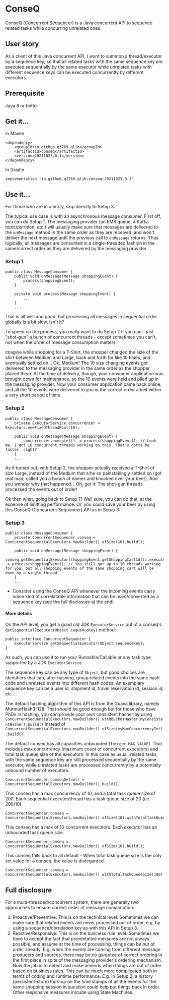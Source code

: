 # ConseQ

ConseQ (Concurrent Sequencer) is a Java concurrent API to sequence related tasks while concurring unrelated ones.

## User story
As a client of this Java concurrent API, I want to summon a thread/executor by a sequence key, so that all related tasks with the same sequence key are executed sequentially by the same executor while unrelated tasks with different sequence keys can be executed concurrently by different executors.

## Prerequisite
Java 8 or better

## Get it...
In Maven
```
<dependency>
    <groupId>io.github.q3769.qlib</groupId>
    <artifactId>conseq</artifactId>
    <version>20211023.0.1</version>
</dependency>
```
In Gradle
```
implementation 'io.github.q3769.qlib:conseq:20211023.0.1'
```

## Use it...
For those who are in a hurry, skip directly to Setup 3.

The typical use case is with an asynchronous message consumer. First off, you can do Setup 1. The messaging provider (an EMS queue, a Kafka topic/partition, etc.) will usually make sure that messages are delivered to the `onMessage` method in the same order as they are received, and won't deliver the next message until the previous call to `onMessage` returns. Thus logically, all messages are consumed in a single-threaded fashion in the same/correct order as they are delivered by the messaging provider. 

### Setup 1
```
public class MessageConsumer {
    public void onMessage(Message shoppingEvent) {
        process(shoppingEvent);
    }

    private void process(Message shoppingEvent) {
        ...
    }
    ...
```

That is all well and good, but processing all messages in sequential order globally is a bit slow, isn't it?

To speed up the process, you really want to do Setup 2 if you can - just "shot-gun" a bunch of concurrent threads - except sometimes you can't, not when the order of message consumption matters:

Imagine while shopping for a T-Shirt, the shopper changed the size of the shirt between Medium and Large, back and forth for like 10 times, and eventually settled on... Ok, Medium! The 10 size changing events got delivered to the messaging provider in the same order as the shopper placed them. At the time of delivery, though, your consumer application was brought down for maintenance, so the 10 events were held and piled up in the messaging provider. Now your consumer application came back online, and all the 10 events were delivered to you in the correct order albeit within a very short period of time. 

### Setup 2
```
public class MessageConsumer {
    private ExecutorService concurrencer = Executors.newFixedThreadPool(10);
    
    public void onMessage(Message shoppingEvent) {
        concurrencer.execute(() -> process(shoppingEvent)); // Look ma, I got 10 concurrent threads working on this. That's gotta be faster, right?
    }    
    ...
```
As it turned out, with Setup 2, the shopper actually received a T-Shirt of size Large, instead of the Medium that s/he so painstakingly settled on (got real mad; called you a bunch of names and knocked over your beer). And you wonder why that happened... Oh, got it: The shot-gun threads processed the events out of order!

Ok then what, going back to Setup 1? Well sure, you can do that, at the expense of limitting performance. Or, you could save your beer by using this ConseQ (Concurrent Sequencer) API as in Setup 3:

### Setup 3
```
public class MessageConsumer {
    private ConcurrentSequencer conseq = ConcurrentSequentialExecutors.newBuilder().ofSize(10).build();
    
    public void onMessage(Message shoppingEvent) {
        conseq.getSequentialExecutor(shoppingEvent.getShoppingCartId()).execute(() -> process(shoppingEvent)); // You still got up to 10 threads working for you, but all shopping events of the same shopping cart will be done by a single thread
    }
    ...
```
  
- Consider using the ConseQ API whenever the incoming events carry some kind of correlatable information that can be used/converted as a sequence key (see the full disclosure at the end)

#### More details

On the API level, you get a good old JDK `ExecutorService` out of a conseq's `getSequentialExecutor(Object sequenceKey)` method:
```
public interface ConcurrentSequencer {
    ExecutorService getSequentialExecutor(Object sequenceKey);
}
```
As such, you can use it to run your Runnable/Callable or any task type supported by a JDK `ExecutorService`.

The sequence key can be any type of `Object`, but good choices are identifiers that can, after hashing, group related events into the same hash code and unrelated events into different hash codes. An exemplary sequence key can be a user id, shipment id, travel reservation id, session id, etc.... 

The default hashing algorithm of this API is from the Guava library, namely MurmurHash3-128. That should be good enough but for those who have PhDs in hashing, you can provide your own consistent hasher by using `ConcurrentSequentialExecutors.newBuilder().withBucketHasher(myConsistentHasher).build()` instead of `ConcurrentSequentialExecutors.newBuilder().ofSize(myMaxConcurrencyInt).build()`.

The default conseq has all capacities unbounded (`Integer.MAX_VALUE`). That includes max concurrency (maximum count of concurrent executors) and total task queue size of the executors. In this case as usual, related tasks with the same sequence key are still processed sequentially by the same executor, while unrelated tasks are processed concurrently by a potentially unbound number of executors.
```
ConcurrentSequencer conseqDefault = ConcurrentSequentialExecutors.newBuilder().build();
```

This conseq has a max concurrency of 10, and a total task queue size of 200. Each sequential executor/thread has a task queue size of 20 (i.e. 200/10).
```
ConcurrentSequencer conseq = ConcurrentSequentialExecutors.newBuilder().ofSize(10).withTotalTaskQueueSize(200).build();
```

This conseq has a max of 10 concurrent executors. Each executor has an unbounded task queue size.
```
ConcurrentSequencer conseq = ConcurrentSequentialExecutors.newBuilder().ofSize(10).build();
```

This conseq falls back to all default - When total task queue size is the only set value for a conseq, the value is disregarded.
```
ConcurrentSequencer conseq = ConcurrentSequentialExecutors.newBuilder().withTotalTaskQueueSize(100).build();
```

## Full disclosure
For a multi-threaded/concurrent system, there are generally two approaches to ensure correct order of message consumption:
1. Proactive/Preventive: This is on the technical level. Sometimes we can make sure that related events are never processed out of order, e.g. by using a sequence/correlation key as with this API in Setup 3.
2. Reactive/Responsive: This is on the business rule level. Sometimes we have to accept the fact that preventative messures are not always possible, and assume at the time of processing, things can be out of order already. E.g. when the events are coming from different message producers and sources, there may be no garantee of correct ordering in the first place in spite of the messaging provider's ordering mechanism. Now the job is to detect and make amends when things are out of order based on business rules. This can be much more complicated both in terms of coding and runtime performance. E.g. In Setup 2, a history (persistent-store) look-up on the time stamps of all the events for the same shopping session in question could help put things back in order. Other responsive measures inlcude using State Machines.
